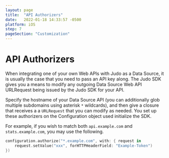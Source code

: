 ```yaml
---
layout: page
title:  "API Authorizers"
date:   2022-01-18 14:33:57 -0500
platform: iOS
step: 7
pageSection: "Customization"
---
```

# API Authorizers

When integrating one of your own Web APIs with Judo as a Data Source, it is usually the case that you need to pass an API key along.  The Judo SDK gives you a means to modify any outgoing Data Source Web API URLRequest being issued by the Judo SDK for your API.

Specify the hostname of your Data Source API (you can additionally glob multiple subdomains using asterisk `*` wildcards), and then give a closure that receives a a `URLRequest` that you can modify as needed.  You set up these authorizers on the Configuration object used initialize the SDK.

For example, if you wish to match both `api.example.com` and `stats.example.com`, you may use the following.

```swift
configuration.authorize("*.example.com", with: { request in
    request.setValue("xxx", forHTTPHeaderField: "Example-Token")
})
```
